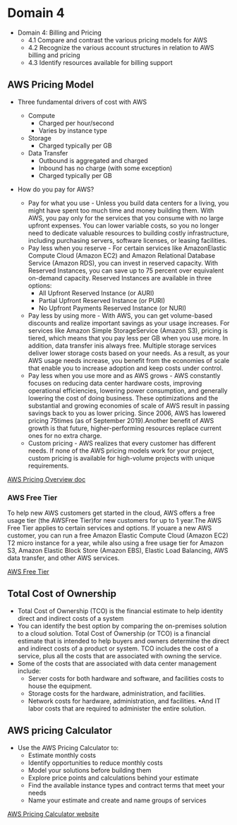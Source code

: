 # Domain 4

* Domain 4: Billing and Pricing
  * 4.1 Compare and contrast the various pricing models for AWS
  * 4.2 Recognize the various account structures in relation to AWS billing and pricing
  * 4.3 Identify resources available for billing support

## AWS Pricing Model
* Three fundamental drivers of cost with AWS
   * Compute
      * Charged per hour/second
      * Varies by instance type 
   * Storage
      * Charged typically per GB 
   * Data Transfer 
      * Outbound is aggregated and charged
      * Inbound has no charge (with some exception)
      * Charged typically per GB

* How do you pay for AWS?
   * Pay for what you use - Unless you build data centers for a living, you might have spent too much time and money building them. With AWS, you pay only for the services that you consume with no large upfront expenses. You can lower variable costs, so you no longer need to dedicate valuable resources to building costly infrastructure, including purchasing servers, software licenses, or leasing facilities.
   * Pay less when you reserve - For certain services like AmazonElastic Compute Cloud (Amazon EC2) and Amazon Relational Database Service (Amazon RDS), you can invest in reserved capacity. With Reserved Instances, you can save up to 75 percent over equivalent on-demand capacity. Reserved Instances are available in three options:
      *  All Upfront Reserved Instance (or AURI)
      *  Partial Upfront Reserved Instance (or PURI)
      *  No Upfront Payments Reserved Instance (or NURI)
   * Pay less by using more - With AWS, you can get volume-based discounts and realize important savings as your usage increases. For services like Amazon Simple StorageService (Amazon S3), pricing is tiered, which means that you pay less per GB when you use more. In addition, data transfer inis always free. Multiple storage services deliver lower storage costs based on your needs. As a result, as your AWS usage needs increase, you benefit from the economies of scale that enable you to increase adoption and keep costs under control.
   * Pay less when you use more and as AWS grows - AWS constantly focuses on reducing data center hardware costs, improving operational efficiencies, lowering power consumption, and generally lowering the cost of doing business. These optimizations and the substantial and growing economies of scale of AWS result in passing savings back to you as lower pricing. Since 2006, AWS has lowered pricing 75times (as of September 2019).Another benefit of AWS growth is that future, higher-performing resources replace current ones for no extra charge.
   * Custom pricing - AWS realizes that every customer has different needs. If none of the AWS pricing models work for your project, custom pricing is available for high-volume projects with unique requirements.

[AWS Pricing Overview doc](https://d0.awsstatic.com/whitepapers/aws_pricing_overview.pdf)

### AWS Free Tier
To help new AWS customers get started in the cloud, AWS offers a free usage tier (the AWSFree Tier)for new customers for up to 1 year.The AWS Free Tier applies to certain services and options. If youare a new AWS customer, you can run a free Amazon Elastic Compute Cloud (Amazon EC2) T2 micro instance for a year, while also using a free usage tier for Amazon S3, Amazon Elastic Block Store (Amazon EBS), Elastic Load Balancing, AWS data transfer, and other AWS services.

[AWS Free Tier](https://aws.amazon.com/free/?all-free-tier.sort-by=item.additionalFields.SortRank&all-free-tier.sort-order=asc&awsf.Free%20Tier%20Types=*all&awsf.Free%20Tier%20Categories=*all)

## Total Cost of Ownership
* Total Cost of Ownership (TCO) is the financial estimate to help identity direct and indirect costs of a system
* You can identify the best option by comparing the on-premises solution to a cloud solution. Total Cost of Ownership (or TCO) is a financial estimate that is intended to help buyers and owners determine the direct and indirect costs of a product or system. TCO includes the cost of a service, plus all the costs that are associated with owning the service. 
* Some of the costs that are associated with data center management include: 
   * Server costs for both hardware and software, and facilities costs to house the equipment. 
   * Storage costs for the hardware, administration, and facilities. 
   * Network costs for hardware, administration, and facilities. •And IT labor costs that are required to administer the entire solution.

## AWS pricing Calculator

* Use the AWS Pricing Calculator to:
   * Estimate monthly costs
   * Identify opportunities to reduce monthly costs
   * Model your solutions before building them
   * Explore price points and calculations behind your estimate
   * Find the available instance types and contract terms that meet your needs
   * Name your estimate and create and name groups of services

[AWS Pricing Calculator website](https://calculator.aws/#/)
